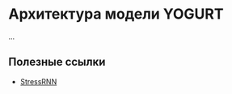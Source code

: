 # Архитектура модели YOGURT
...

## Полезные ссылки
* [StressRNN](https://github.com/Desklop/StressRNN)
